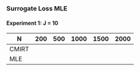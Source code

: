 ### Surrogate Loss MLE

#### Experiment 1: J = 10

| N     | 200 | 500 | 1000 | 1500 | 2000 |
| ----- | --- | --- | ---- | ---- | ---- |
| CMIRT |
| MLE   |
